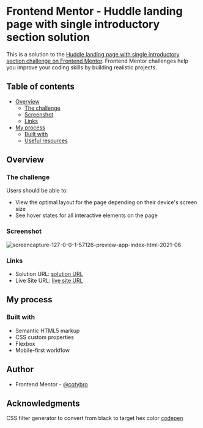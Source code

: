 # Frontend Mentor - Huddle landing page with single introductory section solution

This is a solution to the [Huddle landing page with single introductory section challenge on Frontend Mentor](https://www.frontendmentor.io/challenges/huddle-landing-page-with-a-single-introductory-section-B_2Wvxgi0). Frontend Mentor challenges help you improve your coding skills by building realistic projects. 

## Table of contents

- [Overview](#overview)
  - [The challenge](#the-challenge)
  - [Screenshot](#screenshot)
  - [Links](#links)
- [My process](#my-process)
  - [Built with](#built-with)
  - [Useful resources](#useful-resources)


## Overview

### The challenge

Users should be able to:

- View the optimal layout for the page depending on their device's screen size
- See hover states for all interactive elements on the page

### Screenshot

![screencapture-127-0-0-1-57126-preview-app-index-html-2021-06](https://user-images.githubusercontent.com/36529826/121629632-38d37800-ca41-11eb-9e3b-e562f3bae855.png)

### Links

- Solution URL: [solution URL](https://github.com/cotybro/Huddle-landing-page-with-a-single-introductory-section)
- Live Site URL: [live site URL](https://huddle-landing-page-with-a-single-introductory-section-three.vercel.app/)

## My process

### Built with

- Semantic HTML5 markup
- CSS custom properties
- Flexbox
- Mobile-first workflow

## Author

- Frontend Mentor - [@cotybro](https://www.frontendmentor.io/profile/cotybro)


## Acknowledgments

CSS filter generator to convert from black to target hex color [codepen](https://codepen.io/sosuke/pen/Pjoqqp)
